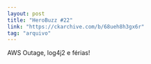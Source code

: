 ```yaml
---
layout: post
title: "HeroBuzz #22"
link: "https://ckarchive.com/b/68ueh8h3gx6r"
tag: "arquivo"
---
```

AWS Outage, log4j2 e férias!
